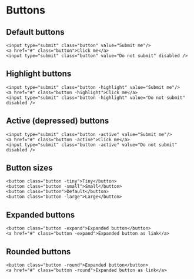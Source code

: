 # Buttons

## Default buttons

```
<input type="submit" class="button" value="Submit me"/>
<a href="#" class="button">Click me</a>
<input type="submit" class="button" value="Do not submit" disabled />

```

## Highlight buttons

```
<input type="submit" class="button -highlight" value="Submit me"/>
<a href="#" class="button -highlight">Click me</a>
<input type="submit" class="button -highlight" value="Do not submit" disabled />
```

## Active (depressed) buttons

```
<input type="submit" class="button -active" value="Submit me"/>
<a href="#" class="button -active">Click me</a>
<input type="submit" class="button -active" value="Do not submit" disabled />
```

## Button sizes

```
<button class="button -tiny">Tiny</button>
<button class="button -small">Small</button>
<button class="button">Default</button>
<button class="button -large">Large</button>
```

## Expanded buttons

```
<button class="button -expand">Expanded button</button>
<a href="#" class="button -expand">Expanded button as link</a>
```

## Rounded buttons

```
<button class="button -round">Expanded button</button>
<a href="#" class="button -round">Expanded button as link</a>
```
